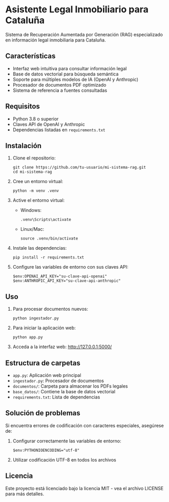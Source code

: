 # Asistente Legal Inmobiliario para Cataluña

Sistema de Recuperación Aumentada por Generación (RAG) especializado en información legal inmobiliaria para Cataluña.

## Características

- Interfaz web intuitiva para consultar información legal
- Base de datos vectorial para búsqueda semántica
- Soporte para múltiples modelos de IA (OpenAI y Anthropic)
- Procesador de documentos PDF optimizado
- Sistema de referencia a fuentes consultadas

## Requisitos

- Python 3.8 o superior
- Claves API de OpenAI y Anthropic
- Dependencias listadas en `requirements.txt`

## Instalación

1. Clone el repositorio:
   ```
   git clone https://github.com/tu-usuario/mi-sistema-rag.git
   cd mi-sistema-rag
   ```

2. Cree un entorno virtual:
   ```
   python -m venv .venv
   ```

3. Active el entorno virtual:
   - Windows:
     ```
     .venv\Scripts\activate
     ```
   - Linux/Mac:
     ```
     source .venv/bin/activate
     ```

4. Instale las dependencias:
   ```
   pip install -r requirements.txt
   ```

5. Configure las variables de entorno con sus claves API:
   ```
   $env:OPENAI_API_KEY="su-clave-api-openai"
   $env:ANTHROPIC_API_KEY="su-clave-api-anthropic"
   ```

## Uso

1. Para procesar documentos nuevos:
   ```
   python ingestador.py
   ```

2. Para iniciar la aplicación web:
   ```
   python app.py
   ```

3. Acceda a la interfaz web:
   http://127.0.0.1:5000/

## Estructura de carpetas

- `app.py`: Aplicación web principal
- `ingestador.py`: Procesador de documentos
- `documentos/`: Carpeta para almacenar los PDFs legales
- `base_datos/`: Contiene la base de datos vectorial
- `requirements.txt`: Lista de dependencias

## Solución de problemas

Si encuentra errores de codificación con caracteres especiales, asegúrese de:
1. Configurar correctamente las variables de entorno:
   ```
   $env:PYTHONIOENCODING="utf-8"
   ```
2. Utilizar codificación UTF-8 en todos los archivos

## Licencia

Este proyecto está licenciado bajo la licencia MIT - vea el archivo LICENSE para más detalles. 